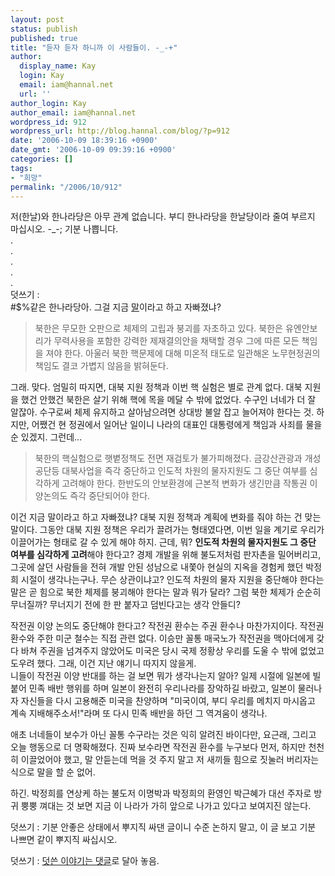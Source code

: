 ```yaml
---
layout: post
status: publish
published: true
title: "듣자 듣자 하니까 이 사람들이. -_-+"
author:
  display_name: Kay
  login: Kay
  email: iam@hannal.net
  url: ''
author_login: Kay
author_email: iam@hannal.net
wordpress_id: 912
wordpress_url: http://blog.hannal.com/blog/?p=912
date: '2006-10-09 18:39:16 +0900'
date_gmt: '2006-10-09 09:39:16 +0900'
categories: []
tags:
- "희망"
permalink: "/2006/10/912"
---
```

<p>저(한날)와 한나라당은 아무 관계 없습니다. 부디 한나라당을 한날당이라 줄여 부르지 마십시오. -_-; 기분 나쁩니다.<br />
.<br />
.<br />
.<br />
.<br />
.<br />
덧쓰기 :<br />
#$%같은 한나라당아. 그걸 지금 <a href="http://www.hannara.or.kr/hannara/hopenews/topNewsView.jsp?no=14109">말</a>이라고 하고 자빠졌냐?</p>
<blockquote><p>북한은 무모한 오판으로 체제의 고립과 붕괴를 자초하고 있다. 북한은 유엔안보리가 무력사용을 포함한 강력한 제재결의안을 채택할 경우 그에 따른 모든 책임을 져야 한다. 아울러 북한 핵문제에 대해 미온적 태도로 일관해온 노무현정권의 책임도 결코 가볍지 않음을 밝혀둔다.</p></blockquote>
<p>그래. 맞다. 엄밀히 따지면, 대북 지원 정책과 이번 핵 실험은 별로 관계 없다. 대북 지원을 했건 안했건 북한은 살기 위해 핵에 목을 메달 수 밖에 없었다. 수구인 너네가 더 잘 알잖아. 수구로써 체제 유지하고 살아남으려면 상대방 불알 잡고 늘어져야 한다는 것. 하지만, 어쨌건 현 정권에서 일어난 일이니 나라의 대표인 대통령에게 책임과 사죄를 물을 순 있겠지. 그런데...</p>
<blockquote><p>북한의 핵실험으로 햇볕정책도 전면 재검토가 불가피해졌다. 금강산관광과 개성공단등 대북사업을 즉각 중단하고 인도적 차원의 물자지원도 그 중단 여부를 심각하게 고려해야 한다. 한반도의 안보환경에 근본적 변화가 생긴만큼 작통권 이양논의도 즉각 중단되어야 한다.</p></blockquote>
<p>이건 지금 말이라고 하고 자빠졌냐? 대북 지원 정책과 계획에 변화를 줘야 하는 건 맞는 말이다. 그동안 대북 지원 정책은 우리가 끌려가는 형태였다면, 이번 일을 계기로 우리가 이끌어가는 형태로 갈 수 있게 해야 하지. 근데, 뭐? <strong>인도적 차원의 물자지원도 그 중단 여부를 심각하게 고려</strong>해야 한다고? 경제 개발을 위해 불도저처럼 판자촌을 밀어버리고, 그곳에 살던 사람들을 전혀 개발 안된 성남으로 내쫓아 현실의 지옥을 경험케 했던 박정희 시절이 생각나는구나. 무슨 상관이냐고? 인도적 차원의 물자 지원을 중단해야 한다는 말은 곧 힘으로 북한 체제를 붕괴해야 한다는 말과 뭐가 달라? 그럼 북한 체제가 순순히 무너질까? 무너지기 전에 한 판 붙자고 덤빈다고는 생각 안들디?</p>
<p>작전권 이양 논의도 중단해야 한다고? 작전권 환수는 주권 환수나 마찬가지이다. 작전권 환수와 주한 미군 철수는 직접 관련 없다. 이승만 꼴통 매국노가 작전권을 맥아더에게 갖다 바쳐 주권을 넘겨주지 않았어도 미국은 당시 국제 정황상 우리를 도울 수 밖에 없었고 도우려 했다. 그래, 이건 지난 얘기니 따지지 않을게.<br />
니들이 작전권 이양 반대를 하는 걸 보면 뭐가 생각나는지 알아? 일제 시절에 일본에 빌붙어 민족 배반 행위를 하며 일본이 완전히 우리나라를 장악하길 바랐고, 일본이 물러나자 자신들을 다시 고용해준 미국을 찬양하며 "미국이여, 부디 우리를 메치지 마시옵고 계속 지배해주소서!"라며 또 다시 민족 배반을 하던 그 역겨움이 생각나.</p>
<p>애초 너네들이 보수가 아닌 꼴통 수구라는 것은 익히 알려진 바이다만, 요근래, 그리고 오늘 행동으로 더 명확해졌다. 진짜 보수라면 작전권 환수를 누구보다 먼저, 하지만 천천히 이끌었어야 했고, 말 안듣는데 먹을 것 주지 말고 저 새끼들 힘으로 짓눌러 버리자는 식으로 말을 할 순 없어.</p>
<p>하긴. 박정희를 연상케 하는 불도저 이명박과 박정희의 환영인 박근혜가 대선 주자로 방귀 뿡뿡 껴대는 것 보면 지금 이 나라가 가히 앞으로 나가고 있다고 보여지진 않는다.</p>
<p>덧쓰기 : 기분 안좋은 상태에서 뿌지직 싸댄 글이니 수준 논하지 말고, 이 글 보고 기분 나쁘면 같이 뿌지직 싸십시오.</p>
<p>덧쓰기 : <a href="http://blog.hannal.com/912/#comment-9499">덧쓴 이야기는 댓글</a>로 달아 놓음.</p>
